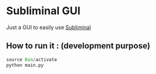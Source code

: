 # Subliminal GUI

Just a GUI to easily use [Subliminal](https://github.com/Diaoul/subliminal)

## How to run it : (development purpose)

```python
source bin/activate
python main.py
```
